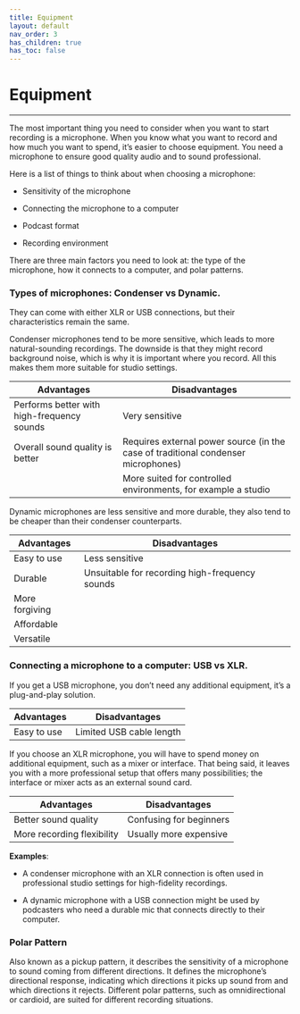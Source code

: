 ```yaml
---
title: Equipment
layout: default
nav_order: 3
has_children: true
has_toc: false
---
```

# Equipment 
---

The most important thing you need to consider when you want to start recording is a microphone. When you know what you want to record and how much you want to spend, it’s easier to choose equipment. You need a microphone to ensure good quality audio and to sound professional. 

Here is a list of things to think about when choosing a microphone: 

- Sensitivity of the microphone

- Connecting the microphone to a computer

- Podcast format

- Recording environment

 
There are three main factors you need to look at: the type of the microphone, how it connects to a computer, and polar patterns. 



### Types of microphones: Condenser vs Dynamic.

They can come with either XLR or USB connections, but their characteristics remain the same.

Condenser microphones tend to be more sensitive, which leads to more natural-sounding recordings. The downside is that they might record background noise, which is why it is important where you record. All this makes them more suitable for studio settings. 

| Advantages | Disadvantages |
|------------|----------------|
| Performs better with high-frequency sounds| Very sensitive |
| Overall sound quality is better | Requires external power source (in the case of traditional condenser microphones)|
| | More suited for controlled environments, for example a studio |

 

Dynamic microphones are less sensitive and more durable, they also tend to be cheaper than their condenser counterparts. 

| Advantages | Disadvantages |
|------------|----------------|
| Easy to use | Less sensitive |
| Durable | Unsuitable for recording high-frequency sounds|
| More forgiving | |
| Affordable  | |
| Versatile  ||


 

### Connecting a microphone to a computer: USB vs XLR.

 

If you get a USB microphone, you don’t need any additional equipment, it’s a plug-and-play solution.

| Advantages | Disadvantages |
|------------|----------------|
| Easy to use | Limited USB cable length |


 

If you choose an XLR microphone, you will have to spend money on additional equipment, such as a mixer or interface. That being said, it leaves you with a more professional setup that offers many possibilities; the interface or mixer acts as an external sound card. 

 

| Advantages | Disadvantages |
|------------|----------------|
|Better sound quality | Confusing for beginners|
|More recording flexibility | Usually more expensive|

**Examples**: 

- A condenser microphone with an XLR connection is often used in professional studio settings for high-fidelity recordings.

- A dynamic microphone with a USB connection might be used by podcasters who need a durable mic that connects directly to their computer.



 ### Polar Pattern 
  Also known as a pickup pattern, it describes the sensitivity of a microphone to sound coming from different directions.  It defines the microphone’s directional response, indicating which directions it picks up sound from and which directions it rejects. Different polar patterns, such as omnidirectional or cardioid, are suited for different recording situations.
